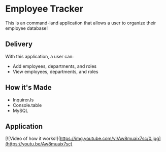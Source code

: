# Employee Tracker
This is an command-land application that allows a user to organize their employee database!

## Delivery
With this application, a user can:
  * Add employees, departments, and roles
  * View employees, departments, and roles


## How it's Made
  * InquirerJs
  * Console.table
  * MySQL

## Application

[![Video of how it works!](https://img.youtube.com/vi/Aw8muaix7sc/0.jpg](https://youtu.be/Aw8muaix7sc)



